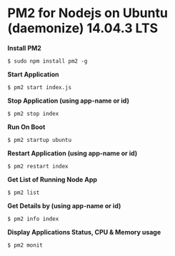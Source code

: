 # PM2 for Nodejs on Ubuntu (daemonize) 14.04.3 LTS

**Install PM2**
	
  `$ sudo npm install pm2 -g`


**Start Application**
	
  `$ pm2 start index.js`
  

**Stop Application (using app-name or id)**
	
  `$ pm2 stop index`
  
  
**Run On Boot**
	
  `$ pm2 startup ubuntu`


**Restart Application (using app-name or id)**
	
  `$ pm2 restart index`


**Get List of Running Node App**
	
  `$ pm2 list`


**Get Details by (using app-name or id)**
	
  `$ pm2 info index`


**Display Applications Status, CPU & Memory usage**
	
  `$ pm2 monit`
